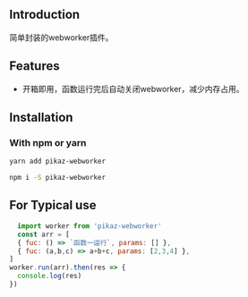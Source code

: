 <!--
 * @Author: zouzheng
 * @Date: 2020-05-25 11:34:55
 * @LastEditors: zouzheng
 * @LastEditTime: 2020-05-25 14:11:02
 * @Description: 这是XXX组件（页面）
--> 
## Introduction

简单封装的webworker插件。

## Features

* 开箱即用，函数运行完后自动关闭webworker，减少内存占用。

## Installation

### With npm or yarn 

```bash
yarn add pikaz-webworker

npm i -S pikaz-webworker
```

## For Typical use

``` js
  import worker from 'pikaz-webworker'
  const arr = [
  { fuc: () => `函数一运行`, params: [] },
  { fuc: (a,b,c) => a+b+c, params: [2,3,4] },
]
worker.run(arr).then(res => {
  console.log(res)
})
```

